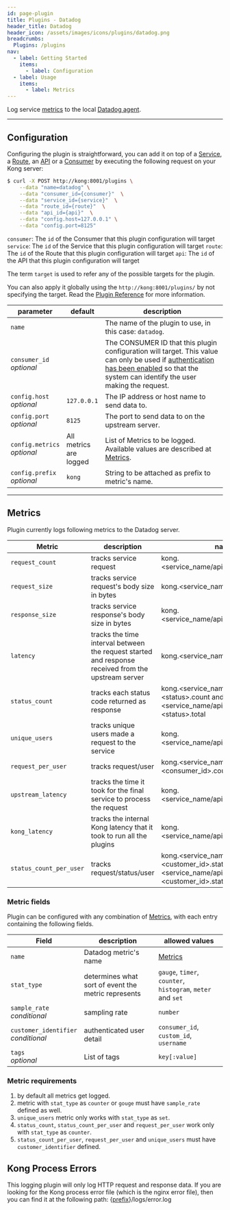 ```yaml
---
id: page-plugin
title: Plugins - Datadog
header_title: Datadog
header_icon: /assets/images/icons/plugins/datadog.png
breadcrumbs:
  Plugins: /plugins
nav:
  - label: Getting Started
    items:
      - label: Configuration
  - label: Usage
    items:
      - label: Metrics
---
```


Log service [metrics](#metrics) to the local
[Datadog agent](http://docs.datadoghq.com/guides/basic_agent_usage/).

----

## Configuration

Configuring the plugin is straightforward, you can add it on top of
a [Service][service-object], a [Route][route-object], an [API][api-object]
or a [Consumer][consumer-object] by executing the following request on
your Kong server:

```bash
$ curl -X POST http://kong:8001/plugins \
    --data "name=datadog" \
    --data "consumer_id={consumer}"  \
    --data "service_id={service}"  \
    --data "route_id={route}"  \
    --data "api_id={api}"  \
    --data "config.host=127.0.0.1" \
    --data "config.port=8125"
```

`consumer`: The `id` of the Consumer that this plugin configuration will target
`service`: The `id` of the Service that this plugin configuration will target
`route`: The `id` of the Route that this plugin configuration will target
`api`: The `id` of the API that this plugin configuration will target

The term `target` is used to refer any of the possible targets for the plugin.

You can also apply it globally using the `http://kong:8001/plugins/` by not
specifying the target. Read the [Plugin Reference](/docs/latest/admin-api/#add-plugin)
for more information.


parameter                      | default     | description
---                            | ---         | ---
`name`                         |             | The name of the plugin to use, in this case: `datadog`.
`consumer_id`<br>*optional*    |             | The CONSUMER ID that this plugin configuration will target. This value can only be used if [authentication has been enabled][faq-authentication] so that the system can identify the user making the request.
`config.host`<br>*optional*    | `127.0.0.1` | The IP address or host name to send data to.
`config.port`<br>*optional*    | `8125`      | The port to send data to on the upstream server.
`config.metrics`<br>*optional* | All metrics<br>are logged | List of Metrics to be logged. Available values are described at [Metrics](#metrics).
`config.prefix`<br>*optional* | `kong` | String to be attached as prefix to metric's name.

----

## Metrics

Plugin currently logs following metrics to the Datadog server.

Metric                     | description | namespace
---                        | ---         | ---
`request_count`            | tracks service request | kong.\<service_name/api_name>.request.count
`request_size`             | tracks service request's body size in bytes | kong.\<service_name/api_name>.request.size
`response_size`            | tracks service response's body size in bytes | kong.\<service_name/api_name>.response.size
`latency`                  | tracks the time interval between the request started and response received from the upstream server | kong.\<service_name/api_name>.latency
`status_count`             | tracks each status code returned as response | kong.\<service_name/api_name>.status.\<status>.count and kong.\<service_name/api_name>.status.\<status>.total
`unique_users`             | tracks unique users made a request to the service | kong.\<service_name/api_name>.user.uniques
`request_per_user`         | tracks request/user | kong.\<service_name/api_name>.user.\<consumer_id>.count
`upstream_latency`         | tracks the time it took for the final service to process the request | kong.\<service_name/api_name>.upstream_latency
`kong_latency`             | tracks the internal Kong latency that it took to run all the plugins | kong.\<service_name/api_name>.kong_latency
`status_count_per_user`    | tracks request/status/user | kong.\<service_name/api_name>.user.\<customer_id>.status.\<status> and kong.\<service_name/api_name>.user.\<customer_id>.status.total

### Metric fields

Plugin can be configured with any combination of [Metrics](#metrics), with each entry containing the following fields. 

Field           | description                                           | allowed values
---             | ---                                                   | --- 
`name`          | Datadog metric's name                                 | [Metrics](#metrics)          
`stat_type`     | determines what sort of event the metric represents   | `gauge`, `timer`, `counter`, `histogram`, `meter` and `set`
`sample_rate`<br>*conditional*   | sampling rate                        | `number`                 
`customer_identifier`<br>*conditional*| authenticated user detail       | `consumer_id`, `custom_id`, `username`
`tags`<br>*optional*| List of tags                                      | `key[:value]`

### Metric requirements

1.  by default all metrics get logged.
2.  metric with `stat_type` as `counter` or `gouge` must have `sample_rate` defined as well.
3.  `unique_users` metric only works with `stat_type` as `set`.
4.  `status_count`, `status_count_per_user` and `request_per_user` work only with `stat_type`  as `counter`.
5.  `status_count_per_user`, `request_per_user` and `unique_users` must have `customer_identifier` defined.

## Kong Process Errors

This logging plugin will only log HTTP request and response data. If you are
looking for the Kong process error file (which is the nginx error file), then
you can find it at the following path:
{[prefix](/docs/{{site.data.kong_latest.release}}/configuration/#prefix)}/logs/error.log

[consumer-object]: /docs/latest/admin-api/#consumer-object
[service-object]: /docs/latest/admin-api/#service-object
[route-object]: /docs/latest/admin-api/#route-object
[api-object]: /docs/latest/admin-api/#api-object
[configuration]: /docs/latest/configuration
[faq-authentication]: /about/faq/#how-can-i-add-an-authentication-layer-on-a-microservice/api?
